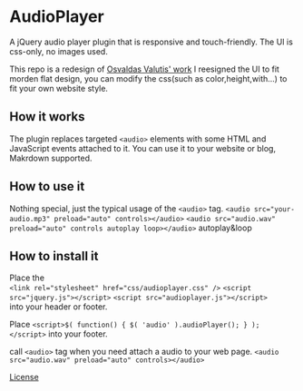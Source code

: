 # AudioPlayer
A jQuery audio player plugin that is responsive and touch-friendly. The UI is css-only, no images used.

This repo is a redesign of <a title="Osvaldas Valutis' work" href="https://tympanus.net/codrops/2012/12/04/responsive-touch-friendly-audio-player/">Osvaldas Valutis' work</a>
I reesigned the UI to fit morden flat design, you can modify the css(such as color,height,with...) to fit your own website style.

## How it works
The plugin replaces targeted `<audio>` elements with some HTML and JavaScript events attached to it. 
You can use it to your website or blog, Makrdown supported.

## How to use it
Nothing special, just the typical usage of the `<audio>` tag. 
`<audio src="your-audio.mp3" preload="auto" controls></audio>`
`<audio src="audio.wav" preload="auto" controls autoplay loop></audio>` autoplay&loop

## How to install it
Place the  
`<link rel="stylesheet" href="css/audioplayer.css" />` 
`<script src="jquery.js"></script>` 
`<script src="audioplayer.js"></script>`  
into your header or footer.

Place
`<script>$( function() { $( 'audio' ).audioPlayer(); } );</script>`
into your footer.

call `<audio>` tag when you need attach a audio to your web page.
`<audio src="audio.wav" preload="auto" controls></audio>`


<a title="License" href="https://creativecommons.org/licenses/by-nc-sa/3.0/">License</a>






